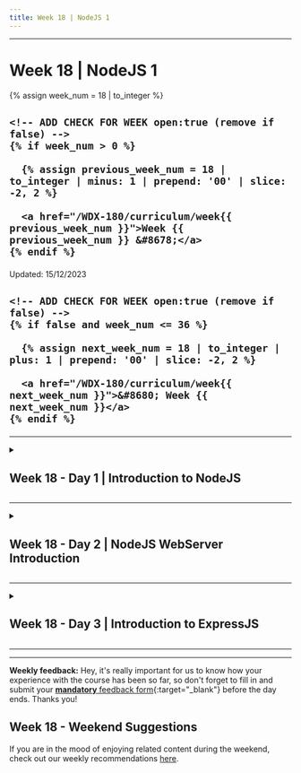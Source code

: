 ```yaml
---
title: Week 18 | NodeJS 1
---
```


<hr class="mb-0">

<h1 id="{{ Week 18-NodeJS 1 | slugify }}">
  <span class="week-prefix">Week 18 |</span> NodeJS 1
</h1>

<div class="week-controls">

  {% assign week_num = 18 | to_integer %}

  <h2 class="week-controls__previous_week">

    <!-- ADD CHECK FOR WEEK open:true (remove if false) -->
    {% if week_num > 0 %}

      {% assign previous_week_num = 18 | to_integer | minus: 1 | prepend: '00' | slice: -2, 2 %}

      <a href="/WDX-180/curriculum/week{{ previous_week_num }}">Week {{ previous_week_num }} &#8678;</a>
    {% endif %}

  </h2>

  <span>Updated: 15/12/2023</span>

  <h2 class="week-controls__next_week">

    <!-- ADD CHECK FOR WEEK open:true (remove if false) -->
    {% if false and week_num <= 36 %}

      {% assign next_week_num = 18 | to_integer | plus: 1 | prepend: '00' | slice: -2, 2 %}

      <a href="/WDX-180/curriculum/week{{ next_week_num }}">&#8680; Week {{ next_week_num }}</a>
    {% endif %}

  </h2>

</div>

---

<!-- Week 18 - Day 1 | Introduction to NodeJS -->
<details markdown="1">
  <summary>
    <h2>
      <span class="summary-day">Week 18 - Day 1</span> | Introduction to NodeJS</h2>
  </summary>

### Schedule

  - [Study](#study-plan)
  - [Exercises](#exercises)
  - [Extra Resources](#extra-resources)

### Study Plan

  - [Read: **Introduction to NodeJS**](../modules/javascript/nodejs/intro/index.md){:target="_blank"}

<!-- Summary -->

### Exercises

  - Create a working version of each video's code structure and push them to your corresponding GitHub repository.
  - Complete any assignment suggested by the instructor on each video.

  **IMPORTANT:** Make sure to complete all the tasks found in the **daily Progress Sheet** and update the sheet accordingly. Once you've updated the sheet, don't forget to `commit` and `push`. The progress draft sheet for this day is: **/user/week18/progress/progress.draft.w18.d01.csv**

  You should **NEVER** update the `draft` sheets directly, but rather work on a copy of them according to the instructions [found here](../week01/resources/PROGRESS-WORKFLOW.md).


<!-- Extra Resources -->

<!-- Sources and Attributions -->
  
</details>

<hr class="mt-1">

<!-- Week 18 - Day 2 | NodeJS WebServer Introduction -->
<details markdown="1">
  <summary>
    <h2>
      <span class="summary-day">Week 18 - Day 2</span> | NodeJS WebServer Introduction</h2>
  </summary>

### Schedule

  - [Study](#study-plan-1)
  - [Exercises](#exercises-1)
  - [Extra Resources](#extra-resources-1)

### Study Plan
  - [Read: **NodeJS WebServer Introduction**](../modules/javascript/nodejs/webserver/intro/index.md){:target="_blank"}

<!-- Summary -->

### Exercises

  - Create a working version of each video's code structure and push them to your corresponding GitHub repository.
  - Complete any assignment suggested by the instructor on each video.

  **IMPORTANT:** Make sure to complete all the tasks found in the **daily Progress Sheet** and update the sheet accordingly. Once you've updated the sheet, don't forget to `commit` and `push`. The progress draft sheet for this day is: **/user/week18/progress/progress.draft.w18.d02.csv**

  You should **NEVER** update the `draft` sheets directly, but rather work on a copy of them according to the instructions [found here](../week01/resources/PROGRESS-WORKFLOW.md).


<!-- Extra Resources -->

<!-- Sources and Attributions -->
  
</details>

<hr class="mt-1">

<!-- Week 18 - Day 3 | Introduction to ExpressJS -->
<details markdown="1">
  <summary>
    <h2>
      <span class="summary-day">Week 18 - Day 3</span> | Introduction to ExpressJS</h2>
  </summary>

### Schedule

  - [Study](#study-plan-2)
  - [Exercises](#exercises-2)
  - [Extra Resources](#extra-resources-2)

### Study Plan

  - [Read: **Introduction to ExpressJS**](../modules/javascript/nodejs/frameworks/expressjs/intro/index.md){:target="_blank"}

<!-- Summary -->

### Exercises

  - Create a working version of each video's code structure and push them to your corresponding GitHub repository.
  - Complete any assignment suggested by the instructor on each video.

  **IMPORTANT:** Make sure to complete all the tasks found in the **daily Progress Sheet** and update the sheet accordingly. Once you've updated the sheet, don't forget to `commit` and `push`. The progress draft sheet for this day is: **/user/week18/progress/progress.draft.w18.d03.csv**

  You should **NEVER** update the `draft` sheets directly, but rather work on a copy of them according to the instructions [found here](../week01/resources/PROGRESS-WORKFLOW.md).


<!-- Extra Resources -->

<!-- Sources and Attributions -->
  
</details>

<hr class="mt-1">



<hr class="mt-1">

**Weekly feedback:** Hey, it's really important for us to know how your experience with the course has been so far, so don't forget to fill in and submit your [**mandatory** feedback form](https://forms.gle/S6Zg3bbS2uuwsSZF9){:target="_blank"} before the day ends. Thanks you!

## Week 18 - Weekend Suggestions

If you are in the mood of enjoying related content during the weekend, check out our weekly recommendations [here](WEEKEND.md).